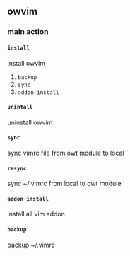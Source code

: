 ## owvim
### main action

#### `install`
install owvim

1. `backup`
2. `sync`
3. `addon-install`

#### `unintall`
uninstall owvim

#### `sync`
sync vimrc file from owt module to local

#### `resync`
sync ~/.vimrc from local to owt module

#### `addon-install`
install all vim addon

#### `backup`
backup ~/.vimrc

